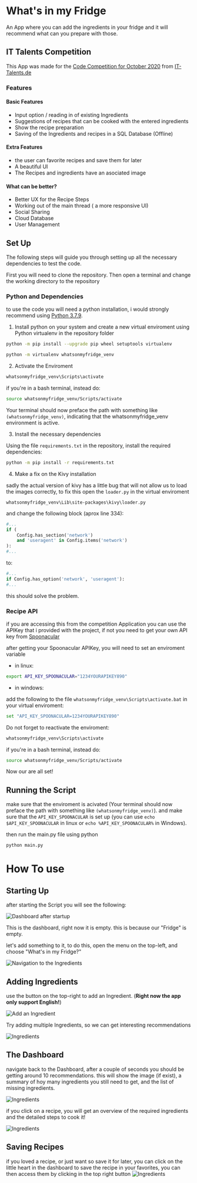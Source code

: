 # What's in my Fridge

An App where you can add the ingredients in your fridge and it will recommend what can you prepare with those.


## IT Talents Competition
This App was made for the [Code Competition for October 2020](https://www.it-talents.de/foerderung/code-competition/code-competition-10-2020-edeka-digital) from [IT-Talents.de](https://www.it-talents.de/)

### Features

#### Basic Features

- Input option / reading in of existing Ingredients
- Suggestions of recipes that can be cooked with the entered ingredients
- Show the recipe preparation
- Saving of the Ingredients and recipes in a SQL Database (Offline)

#### Extra Features
- the user can favorite recipes and save them for later
- A beautiful UI 
- The Recipes and ingredients have an asociated image 

#### What can be better?
- Better UX for the Recipe Steps
- Working out of the main thread ( a more responsive UI)
- Social Sharing
- Cloud Database
- User Management

## Set Up

The following steps will guide you through setting up all the necessary dependencies to test the code.

First you will need to clone the repository. Then open a terminal and change the working directory to the repository

### Python and Dependencies

to use the code you will need a python installation, i would strongly recommend using [Python 3.7.9](https://www.python.org/downloads/release/python-379/).

1. Install python on your system and create a new virtual enviroment using Python virtualenv in the repository folder

```bash
python -m pip install --upgrade pip wheel setuptools virtualenv

python -m virtualenv whatsonmyfridge_venv
```

2. Activate the Enviroment
```bash
whatsonmyfridge_venv\Scripts\activate
```
if you're in a bash terminal, instead do:
```bash
source whatsonmyfridge_venv/Scripts/activate
```
Your terminal should now preface the path with something like ```(whatsonmyfridge_venv)```, indicating that the whatsonmyfridge_venv environment is active. 

3. Install the necessary dependencies

Using the file ```requirements.txt``` in the repository, install the required dependencies:

```bash
python -m pip install -r requirements.txt
```

4. Make a fix on the Kivy installation

sadly the actual version of kivy has a little bug that will not allow us to load the images correctly, to fix this open the ```loader.py``` in the virtual enviroment

```
whatsonmyfridge_venv\Lib\site-packages\kivy\loader.py
```
and change the following block (aprox line 334):
```python
#...
if (
    Config.has_section('network')
    and 'useragent' in Config.items('network')
):
#...
```
to:
```python
#...
if Config.has_option('network', 'useragent'):
#...
```

this should solve the problem.

### Recipe API

if you are accessing this from the competition Application you can use the APIKey that i provided with the project, if not you need to get your own API key from [Spoonacular](https://spoonacular.com/food-api/console#Profile)

after getting your Spoonacular APIKey, you will need to set an enviroment variable

- in linux:
```bash
export API_KEY_SPOONACULAR="1234YOURAPIKEY890"
```
- in windows:

add the following to the file ```whatsonmyfridge_venv\Scripts\activate.bat``` in your virtual enviroment:
```bash
set "API_KEY_SPOONACULAR=1234YOURAPIKEY890"
```

Do not forget to reactivate the enviroment:

```bash
whatsonmyfridge_venv\Scripts\activate
```
if you're in a bash terminal, instead do:
```bash
source whatsonmyfridge_venv/Scripts/activate
```

Now our are all set!

## Running the Script

make sure that the enviroment is acivated (Your terminal should now preface the path with something like ```(whatsonmyfridge_venv)```). and make sure that the ```API_KEY_SPOONACULAR``` is set up (you can use ```echo $API_KEY_SPOONACULAR``` in linux or ```echo %API_KEY_SPOONACULAR%``` in Windows).

then run the main.py file using python

```bash
python main.py
```

# How To use


## Starting Up
after starting the Script you will see the following:

![Dashboard after startup](docs/startup.png)

This is the dashboard, right now it is empty. this is because our "Fridge" is empty.

let's add something to it, to do this, open the menu on the top-left, and choose "What's in my Fridge?"


![Navigation to the Ingredients](docs/navigate_to_ingredients.png)

## Adding Ingredients

use the button on the top-right to add an Ingredient. (**Right now the app only support English!**)

![Add an Ingredient](docs/add_ingredient.png)

Try adding multiple Ingredients, so we can get interesting recommendations

![Ingredients](docs/ingredients.png)

## The Dashboard

navigate back to the Dashboard, after a couple of seconds you should be getting around 10 recommendations. this will show the image (if exist), a summary of hoy many ingredients you still need to get, and the list of missing ingredients.

![Ingredients](docs/dashboard.png)

if you click on a recipe, you will get an overview of the required ingredients and the detailed steps to cook it!

![Ingredients](docs/steps.png)

## Saving Recipes

if you loved a recipe, or just want so save it for later, you can click on the little heart in the dashboard to save the recipe in your favorites, you can then access them by clicking in the top right button
![Ingredients](docs/favorite.png)
